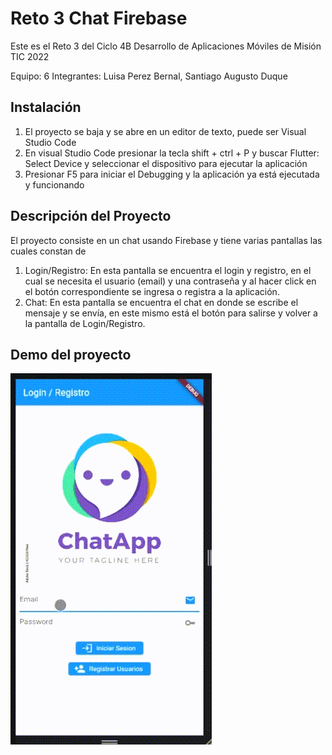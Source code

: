 # Reto 3 Chat Firebase

Este es el Reto 3 del Ciclo 4B Desarrollo de Aplicaciones Móviles de Misión TIC 2022

Equipo: 6
Integrantes: Luisa Perez Bernal, Santiago Augusto Duque

## Instalación

1. El proyecto se baja y se abre en un editor de texto, puede ser Visual Studio Code
2. En visual Studio Code presionar la tecla shift + ctrl + P y buscar Flutter: Select Device y seleccionar el dispositivo para ejecutar la aplicación
3. Presionar F5 para iniciar el Debugging y la aplicación ya está ejecutada y funcionando

## Descripción del Proyecto

El proyecto consiste en un chat usando Firebase y tiene varias pantallas las cuales constan de 

1. Login/Registro: En esta pantalla se encuentra el login y registro, en el cual se necesita el usuario (email) y una contraseña y al hacer click en el botón correspondiente se ingresa o registra a la aplicación.
2. Chat: En esta pantalla se encuentra el chat en donde se escribe el mensaje y se envía, en este mismo está el botón para salirse y volver a la pantalla de Login/Registro.


## Demo del proyecto


<img src= "https://github.com/LuisaFernandaPerez/Reto-3-Chat/blob/main/Reto-3-Chat.gif">
